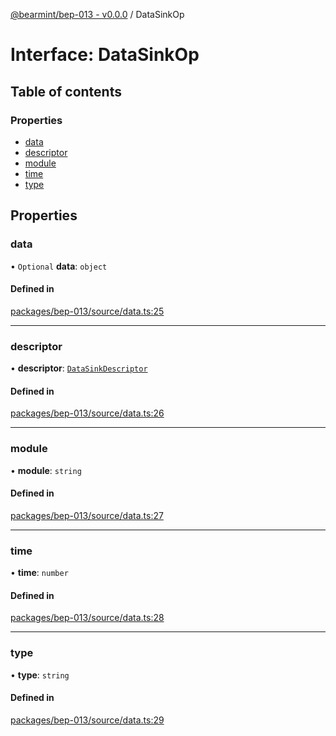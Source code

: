 [@bearmint/bep-013 - v0.0.0](../README.md) / DataSinkOp

# Interface: DataSinkOp

## Table of contents

### Properties

- [data](DataSinkOp.md#data)
- [descriptor](DataSinkOp.md#descriptor)
- [module](DataSinkOp.md#module)
- [time](DataSinkOp.md#time)
- [type](DataSinkOp.md#type)

## Properties

### data

• `Optional` **data**: `object`

#### Defined in

[packages/bep-013/source/data.ts:25](https://github.com/bearmint/bearmint/blob/main/packages/bep-013/source/data.ts#L25)

___

### descriptor

• **descriptor**: [`DataSinkDescriptor`](DataSinkDescriptor.md)

#### Defined in

[packages/bep-013/source/data.ts:26](https://github.com/bearmint/bearmint/blob/main/packages/bep-013/source/data.ts#L26)

___

### module

• **module**: `string`

#### Defined in

[packages/bep-013/source/data.ts:27](https://github.com/bearmint/bearmint/blob/main/packages/bep-013/source/data.ts#L27)

___

### time

• **time**: `number`

#### Defined in

[packages/bep-013/source/data.ts:28](https://github.com/bearmint/bearmint/blob/main/packages/bep-013/source/data.ts#L28)

___

### type

• **type**: `string`

#### Defined in

[packages/bep-013/source/data.ts:29](https://github.com/bearmint/bearmint/blob/main/packages/bep-013/source/data.ts#L29)
